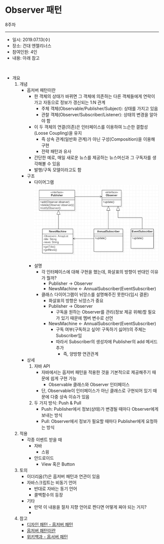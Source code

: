 Observer 패턴
===========
8주차
- - - - - -
* 일시: 2019.07.13(수)
* 장소: 건대 엔젤리너스
* 참여인원: 4인
* 내용: 아래 참고
</br>

* 개요
	1. 개념
		* 옵저버 패턴이란
			* 한 객체의 상태가 바뀌면 그 객체에 의존하는 다른 객체들에게 연락이 가고 자동으로 정보가 갱신되는 1:N 관계
				* 주체 객체(Observable/Publisher/Subject): 상태를 가지고 있음
				* 관찰 객체(Observer/Subscriber/Listener): 상태의 변경을 알아야 함
			* 이 두 객체의 연결(의존)은 인터페이스를 이용하여 느슨한 결합성(Loose Coupling)을 유지
				* 즉 상속 관계(일반화 관계)가 아닌 구성(Composition)을 이용해 구현
				* 전략 패턴과 유사
			* 간단한 예로, 매일 새로운 뉴스를 제공하는 뉴스머신과 그 구독자를 생각해볼 수 있음
			* 발행/구독 모델이라고도 함
		* 구조
			* 다이어그램  
			![observer](./img/observer.jpg)
			* 설명
				* 각 인터페이스에 대해 구현을 했는데, 화살표의 방향이 반대인 이유가 뭘까?
					* Publisher → Observer
					* NewsMachine ← AnnualSubscriber(EventSubscriber)
				* 클래스 다이어그램이 뉘앙스를 설명해주진 못한다(임시 결론)
					* 화살표의 방향은 뉘앙스가 중요
					* Publisher → Observer
						* 구독을 원하는 Observer를 관리(정보 제공 위해)할 필요가 있기 때문에 멤버 변수로 선언
					* NewsMachine ← AnnualSubscriber(EventSubscriber)
						* 구독 여부(구독하고 싶어! 구독하기 싫어!)의 주체는 Subscriber임
						* 따라서 Subscriber의 생성자에 Publisher의 add 메서드 추가
							* 즉, 양방향 연관관계
		* 상세
			1. 자바 API
				* 자바에서는 옵저버 패턴을 적용한 것을 기본적으로 제공해주기 때문에 쉽게 구현 가능
					* Observable 클래스와 Observer 인터페이스
				* 단, Observable이 인터페이스가 아닌 클래스로 구현되어 있기 때문에 다중 상속 이슈가 있음
			2. 두 가지 방식: Push & Pull
				* Push: Publisher에서 정보(상태)가 변경될 때마다 Observer에게 보내는 방식
				* Pull: Observer에서 정보가 필요할 때마다 Publisher에게 요청하는 방식
	2. 적용
		* 각종 이벤트 받을 때
			* 자바
				* 스윙
			* 안드로이드
				* View 혹은 Button
	3. 토의
		* 이더리움(?)은 옵저버 패턴과 연관이 있음
		* 자바스크립트는 비동기 언어
			* 반대로 자바는 동기 언어
			* 콜백함수의 등장
		* 기타
			* 만약 이 내용을 절차 지향 언어로 짠다면 어떻게 짜야 되는 거지?
			* 
	4. 참고
		* [디자인 패턴 - 옵저버 패턴](https://flowarc.tistory.com/entry/%EB%94%94%EC%9E%90%EC%9D%B8-%ED%8C%A8%ED%84%B4-%EC%98%B5%EC%A0%80%EB%B2%84-%ED%8C%A8%ED%84%B4Observer-Pattern)
		* [옵저버 패턴이란](https://gmlwjd9405.github.io/2018/07/08/observer-pattern.html)
		* [위키백과 - 옵서버 패턴](https://ko.wikipedia.org/wiki/%EC%98%B5%EC%84%9C%EB%B2%84_%ED%8C%A8%ED%84%B4)